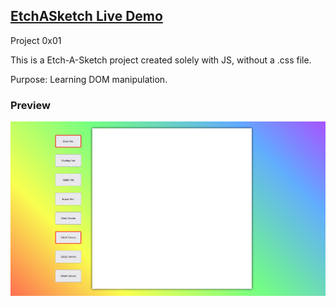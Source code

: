 ## **[EtchASketch Live Demo](https://engineman11.github.io/EtchASketch/)**

Project 0x01

This is a Etch-A-Sketch project created solely with JS, without a .css file.

Purpose: Learning DOM manipulation.


### Preview

![Preview](/preview.png/)

